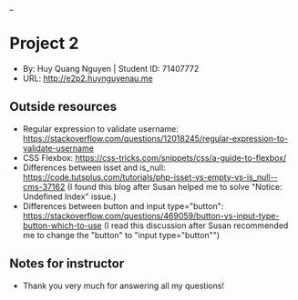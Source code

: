 _

# Project 2
+ By: Huy Quang Nguyen | Student ID: 71407772
+ URL: <http://e2p2.huynguyenau.me>

## Outside resources
+ Regular expression to validate username: 
https://stackoverflow.com/questions/12018245/regular-expression-to-validate-username
+ CSS Flexbox: https://css-tricks.com/snippets/css/a-guide-to-flexbox/
+ Differences between isset and is_null: 
https://code.tutsplus.com/tutorials/php-isset-vs-empty-vs-is_null--cms-37162
(I found this blog after Susan helped me to solve "Notice: Undefined Index" issue.)
+ Differences between button and input type="button":
https://stackoverflow.com/questions/469059/button-vs-input-type-button-which-to-use
(I read this discussion after Susan recommended me to change the "button" to "input type="button"")

## Notes for instructor
+ Thank you very much for answering all my questions!

